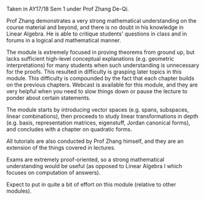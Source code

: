 Taken in AY17/18 Sem 1 under Prof Zhang De-Qi.

Prof Zhang demonstrates a very strong mathematical understanding on the course material and beyond, and there is no doubt in his knowledge in Linear Algebra.  He is able to critique students' questions in class and in forums in a logical and mathematical manner.

The module is extremely focused in proving theorems from ground up, but lacks sufficient high-level conceptual explanations (e.g. geometric interpretations) for many students when such understanding is unnecessary for the proofs.  This resulted in difficulty is grasping later topics in this module.  This difficulty is compounded by the fact that each chapter builds on the previous chapters.  Webcast is available for this module, and they are very helpful when you need to slow things down or pause the lecture to ponder about certain statements.

The module starts by introducing vector spaces (e.g. spans, subspaces, linear combinations), then proceeds to study linear transformations in depth (e.g. basis, representation matrices, eigenstuff, Jordan canonical forms), and concludes with a chapter on quadratic forms.

All tutorials are also conducted by Prof Zhang himself, and they are an extension of the things covered in lectures.

Exams are extremely proof-oriented, so a strong mathematical understanding would be useful (as opposed to Linear Algebra I which focuses on computation of answers).

Expect to put in quite a bit of effort on this module (relative to other modules).